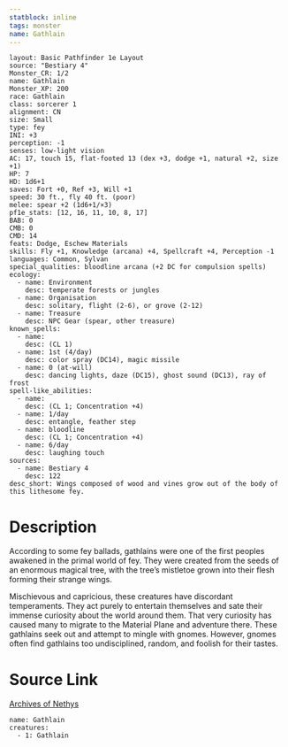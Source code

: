 ```yaml
---
statblock: inline
tags: monster
name: Gathlain
---
```

```statblock
layout: Basic Pathfinder 1e Layout
source: "Bestiary 4"
Monster_CR: 1/2
name: Gathlain
Monster_XP: 200
race: Gathlain
class: sorcerer 1
alignment: CN
size: Small
type: fey
INI: +3
perception: -1
senses: low-light vision
AC: 17, touch 15, flat-footed 13 (dex +3, dodge +1, natural +2, size +1)
HP: 7
HD: 1d6+1
saves: Fort +0, Ref +3, Will +1
speed: 30 ft., fly 40 ft. (poor)
melee: spear +2 (1d6+1/×3)
pf1e_stats: [12, 16, 11, 10, 8, 17]
BAB: 0
CMB: 0
CMD: 14
feats: Dodge, Eschew Materials
skills: Fly +1, Knowledge (arcana) +4, Spellcraft +4, Perception -1
languages: Common, Sylvan
special_qualities: bloodline arcana (+2 DC for compulsion spells)
ecology:
  - name: Environment
    desc: temperate forests or jungles
  - name: Organisation
    desc: solitary, flight (2-6), or grove (2-12)
  - name: Treasure
    desc: NPC Gear (spear, other treasure)
known_spells:
  - name:
    desc: (CL 1)
  - name: 1st (4/day)
    desc: color spray (DC14), magic missile
  - name: 0 (at-will)
    desc: dancing lights, daze (DC15), ghost sound (DC13), ray of frost
spell-like_abilities:
  - name:
    desc: (CL 1; Concentration +4)
  - name: 1/day
    desc: entangle, feather step
  - name: bloodline
    desc: (CL 1; Concentration +4)
  - name: 6/day
    desc: laughing touch
sources:
  - name: Bestiary 4
    desc: 122
desc_short: Wings composed of wood and vines grow out of the body of this lithesome fey.
```
# Description
According to some fey ballads, gathlains were one of the first peoples awakened in the primal world of fey. They were created from the seeds of an enormous magical tree, with the tree’s mistletoe grown into their flesh forming their strange wings.

Mischievous and capricious, these creatures have discordant temperaments. They act purely to entertain themselves and sate their immense curiosity about the world around them. That very curiosity has caused many to migrate to the Material Plane and adventure there. These gathlains seek out and attempt to mingle with gnomes. However, gnomes often find gathlains too undisciplined, random, and foolish for their tastes.
# Source Link
[Archives of Nethys](https://aonprd.com/MonsterDisplay.aspx?ItemName=Gathlain)
```encounter-table
name: Gathlain
creatures:
  - 1: Gathlain
```
